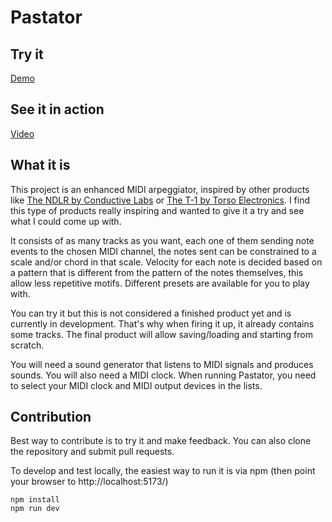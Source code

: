 # Pastator

## Try it

[Demo](https://court-jus.github.io/pastator/)

## See it in action

[Video](https://youtu.be/tLba4AEriVQ)

## What it is

This project is an enhanced MIDI arpeggiator, inspired by other products like [The NDLR by Conductive Labs](https://conductivelabs.com/ndlr/) or [The T-1 by Torso Electronics](https://torsoelectronics.com/t-1/). I find this type of products really inspiring and wanted to give it a try and see what I could come up with.

It consists of as many tracks as you want, each one of them sending note events to the chosen MIDI channel, the notes sent can be constrained to a scale and/or chord in that scale. Velocity for each note is decided based on a pattern that is different from the pattern of the notes themselves, this allow less repetitive motifs. Different presets are available for you to play with.

You can try it but this is not considered a finished product yet and is currently in development. That's why when firing it up, it already contains some tracks. The final product will allow saving/loading and starting from scratch.

You will need a sound generator that listens to MIDI signals and produces sounds. You will also need a MIDI clock. When running Pastator, you need to select your MIDI clock and MIDI output devices in the lists.

## Contribution

Best way to contribute is to try it and make feedback. You can also clone the repository and submit pull requests.

To develop and test locally, the easiest way to run it is via npm (then point your browser to http://localhost:5173/)

```
npm install
npm run dev
```
